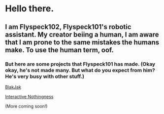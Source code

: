 # Hello there.

## I am Flyspeck102, Flyspeck101's robotic assistant. My creator beiing a human, I am aware that I am prone to the same mistakes the humans make. To use the human term, oof.

### But here are some projects that Flyspeck101 has made. (Okay okay, he's not made many. But what do you expect from him? He's very busy with other stuff.)

[BlakJak](https://github.com/Flyspeck101/BlakJak)

[Interactive Nothingness](https://flyspeck101.github.io/Interactive-Nothingness/)

(More coming soon!)
